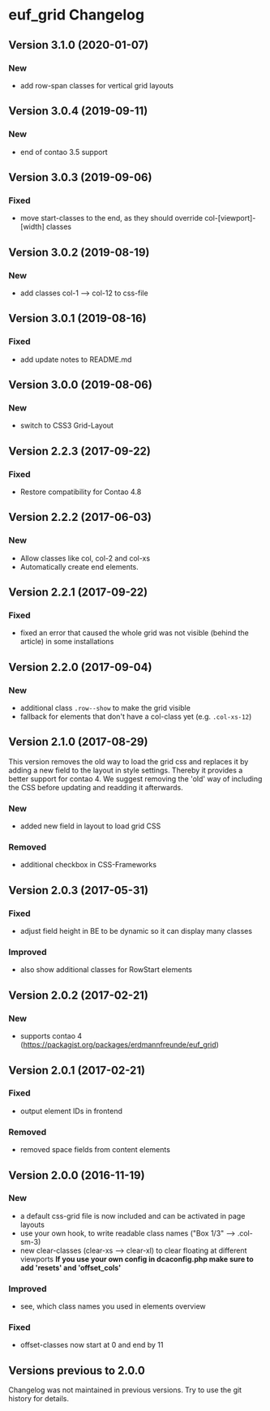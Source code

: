 euf_grid Changelog
==================

Version 3.1.0 (2020-01-07)
--------------------------
### New
- add row-span classes for vertical grid layouts


Version 3.0.4 (2019-09-11)
--------------------------
### New
- end of contao 3.5 support
 

Version 3.0.3 (2019-09-06)
--------------------------
### Fixed
- move start-classes to the end, as they should override col-[viewport]-[width] classes


Version 3.0.2 (2019-08-19)
--------------------------
### New 
- add classes col-1 --> col-12 to css-file


Version 3.0.1 (2019-08-16)
--------------------------
### Fixed
- add update notes to README.md


Version 3.0.0 (2019-08-06)
--------------------------
### New
- switch to CSS3 Grid-Layout


Version 2.2.3 (2017-09-22)
--------------------------
### Fixed
- Restore compatibility for Contao 4.8


Version 2.2.2 (2017-06-03)
--------------------------
### New
- Allow classes like col, col-2 and col-xs
- Automatically create end elements.


Version 2.2.1 (2017-09-22)
--------------------------

### Fixed
- fixed an error that caused the whole grid was not visible (behind the article) in some installations


Version 2.2.0 (2017-09-04)
--------------------------

### New
- additional class `.row--show` to make the grid visible
- fallback for elements that don't have a col-class yet (e.g. `.col-xs-12`)


Version 2.1.0 (2017-08-29)
--------------------------
This version removes the old way to load the grid css and replaces it by adding a new field to the layout in style settings. Thereby it provides a better support for contao 4. We suggest removing the 'old' way of including the CSS before updating and readding it afterwards.

### New
- added new field in layout to load grid CSS

### Removed
- additional checkbox in CSS-Frameworks


Version 2.0.3 (2017-05-31)
--------------------------

### Fixed
- adjust field height in BE to be dynamic so it can display many classes

### Improved
- also show additional classes for RowStart elements


Version 2.0.2 (2017-02-21)
--------------------------

### New
- supports contao 4 (https://packagist.org/packages/erdmannfreunde/euf_grid)


Version 2.0.1 (2017-02-21)
--------------------------

### Fixed
- output element IDs in frontend

### Removed
- removed space fields from content elements


Version 2.0.0 (2016-11-19)
--------------------------

### New
- a default css-grid file is now included and can be activated in page layouts
- use your own hook, to write readable class names ("Box 1/3" --> .col-sm-3)
- new clear-classes (clear-xs --> clear-xl) to clear floating at different viewports
**If you use your own config in dcaconfig.php make sure to add 'resets' and 'offset_cols'**

### Improved
- see, which class names you used in elements overview

### Fixed
- offset-classes now start at 0 and end by 11


Versions previous to 2.0.0
--------------------------

Changelog was not maintained in previous versions.
Try to use the git history for details.

